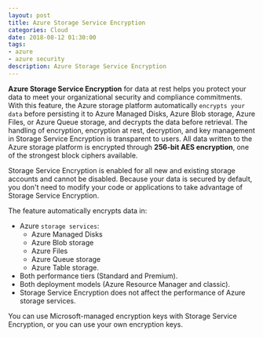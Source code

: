 ```yaml
---
layout: post
title: Azure Storage Service Encryption
categories: Cloud
date: 2018-08-12 01:30:00
tags:
- azure
- azure security
description: Azure Storage Service Encryption 
---
```


**Azure Storage Service Encryption** for data at rest helps you protect your data to meet your organizational security and compliance commitments. With this feature, the Azure storage platform automatically `encrypts your data` before persisting it to Azure Managed Disks, Azure Blob storage, Azure Files, or Azure Queue storage, and decrypts the data before retrieval. The handling of encryption, encryption at rest, decryption, and key management in Storage Service Encryption is transparent to users. All data written to the Azure storage platform is encrypted through **256-bit AES encryption**, one of the strongest block ciphers available.                   

Storage Service Encryption is enabled for all new and existing storage accounts and cannot be disabled. Because your data is secured by default, you don't need to modify your code or applications to take advantage of Storage Service Encryption.                

The feature automatically encrypts data in:

* Azure `storage services`:
    - Azure Managed Disks
    - Azure Blob storage
    - Azure Files
    - Azure Queue storage
    - Azure Table storage.
* Both performance tiers (Standard and Premium).
* Both deployment models (Azure Resource Manager and classic).
* Storage Service Encryption does not affect the performance of Azure storage services.                     

You can use Microsoft-managed encryption keys with Storage Service Encryption, or you can use your own encryption keys.                    

